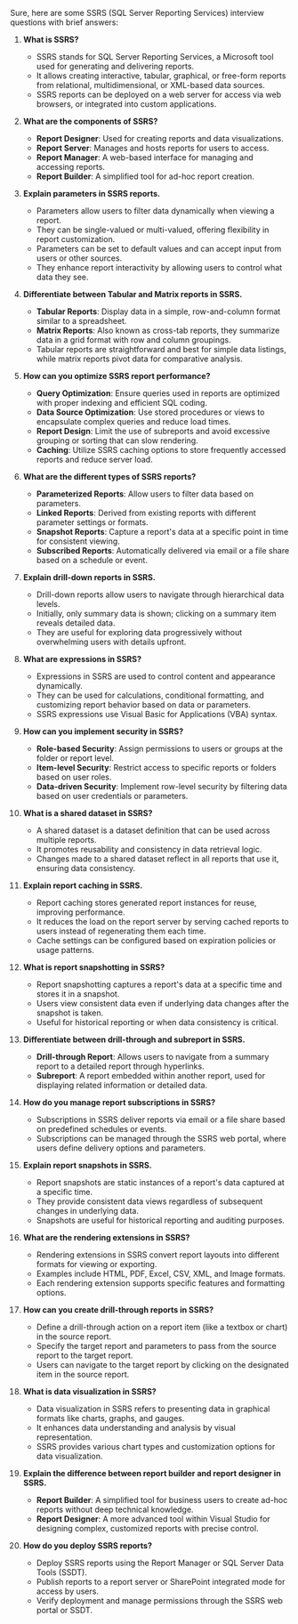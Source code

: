 Sure, here are some SSRS (SQL Server Reporting Services) interview questions with brief answers:

1. **What is SSRS?**
   - SSRS stands for SQL Server Reporting Services, a Microsoft tool used for generating and delivering reports.
   - It allows creating interactive, tabular, graphical, or free-form reports from relational, multidimensional, or XML-based data sources.
   - SSRS reports can be deployed on a web server for access via web browsers, or integrated into custom applications.

2. **What are the components of SSRS?**
   - **Report Designer**: Used for creating reports and data visualizations.
   - **Report Server**: Manages and hosts reports for users to access.
   - **Report Manager**: A web-based interface for managing and accessing reports.
   - **Report Builder**: A simplified tool for ad-hoc report creation.

3. **Explain parameters in SSRS reports.**
   - Parameters allow users to filter data dynamically when viewing a report.
   - They can be single-valued or multi-valued, offering flexibility in report customization.
   - Parameters can be set to default values and can accept input from users or other sources.
   - They enhance report interactivity by allowing users to control what data they see.

4. **Differentiate between Tabular and Matrix reports in SSRS.**
   - **Tabular Reports**: Display data in a simple, row-and-column format similar to a spreadsheet.
   - **Matrix Reports**: Also known as cross-tab reports, they summarize data in a grid format with row and column groupings.
   - Tabular reports are straightforward and best for simple data listings, while matrix reports pivot data for comparative analysis.

5. **How can you optimize SSRS report performance?**
   - **Query Optimization**: Ensure queries used in reports are optimized with proper indexing and efficient SQL coding.
   - **Data Source Optimization**: Use stored procedures or views to encapsulate complex queries and reduce load times.
   - **Report Design**: Limit the use of subreports and avoid excessive grouping or sorting that can slow rendering.
   - **Caching**: Utilize SSRS caching options to store frequently accessed reports and reduce server load.

6. **What are the different types of SSRS reports?**
   - **Parameterized Reports**: Allow users to filter data based on parameters.
   - **Linked Reports**: Derived from existing reports with different parameter settings or formats.
   - **Snapshot Reports**: Capture a report's data at a specific point in time for consistent viewing.
   - **Subscribed Reports**: Automatically delivered via email or a file share based on a schedule or event.

7. **Explain drill-down reports in SSRS.**
   - Drill-down reports allow users to navigate through hierarchical data levels.
   - Initially, only summary data is shown; clicking on a summary item reveals detailed data.
   - They are useful for exploring data progressively without overwhelming users with details upfront.

8. **What are expressions in SSRS?**
   - Expressions in SSRS are used to control content and appearance dynamically.
   - They can be used for calculations, conditional formatting, and customizing report behavior based on data or parameters.
   - SSRS expressions use Visual Basic for Applications (VBA) syntax.

9. **How can you implement security in SSRS?**
   - **Role-based Security**: Assign permissions to users or groups at the folder or report level.
   - **Item-level Security**: Restrict access to specific reports or folders based on user roles.
   - **Data-driven Security**: Implement row-level security by filtering data based on user credentials or parameters.

10. **What is a shared dataset in SSRS?**
    - A shared dataset is a dataset definition that can be used across multiple reports.
    - It promotes reusability and consistency in data retrieval logic.
    - Changes made to a shared dataset reflect in all reports that use it, ensuring data consistency.

11. **Explain report caching in SSRS.**
    - Report caching stores generated report instances for reuse, improving performance.
    - It reduces the load on the report server by serving cached reports to users instead of regenerating them each time.
    - Cache settings can be configured based on expiration policies or usage patterns.

12. **What is report snapshotting in SSRS?**
    - Report snapshotting captures a report's data at a specific time and stores it in a snapshot.
    - Users view consistent data even if underlying data changes after the snapshot is taken.
    - Useful for historical reporting or when data consistency is critical.

13. **Differentiate between drill-through and subreport in SSRS.**
    - **Drill-through Report**: Allows users to navigate from a summary report to a detailed report through hyperlinks.
    - **Subreport**: A report embedded within another report, used for displaying related information or detailed data.

14. **How do you manage report subscriptions in SSRS?**
    - Subscriptions in SSRS deliver reports via email or a file share based on predefined schedules or events.
    - Subscriptions can be managed through the SSRS web portal, where users define delivery options and parameters.

15. **Explain report snapshots in SSRS.**
    - Report snapshots are static instances of a report's data captured at a specific time.
    - They provide consistent data views regardless of subsequent changes in underlying data.
    - Snapshots are useful for historical reporting and auditing purposes.

16. **What are the rendering extensions in SSRS?**
    - Rendering extensions in SSRS convert report layouts into different formats for viewing or exporting.
    - Examples include HTML, PDF, Excel, CSV, XML, and Image formats.
    - Each rendering extension supports specific features and formatting options.

17. **How can you create drill-through reports in SSRS?**
    - Define a drill-through action on a report item (like a textbox or chart) in the source report.
    - Specify the target report and parameters to pass from the source report to the target report.
    - Users can navigate to the target report by clicking on the designated item in the source report.

18. **What is data visualization in SSRS?**
    - Data visualization in SSRS refers to presenting data in graphical formats like charts, graphs, and gauges.
    - It enhances data understanding and analysis by visual representation.
    - SSRS provides various chart types and customization options for data visualization.

19. **Explain the difference between report builder and report designer in SSRS.**
    - **Report Builder**: A simplified tool for business users to create ad-hoc reports without deep technical knowledge.
    - **Report Designer**: A more advanced tool within Visual Studio for designing complex, customized reports with precise control.

20. **How do you deploy SSRS reports?**
    - Deploy SSRS reports using the Report Manager or SQL Server Data Tools (SSDT).
    - Publish reports to a report server or SharePoint integrated mode for access by users.
    - Verify deployment and manage permissions through the SSRS web portal or SSDT.

